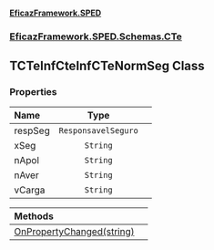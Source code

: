#### [EficazFramework.SPED](EficazFrameworkSPED.md 'EficazFramework SPED')
### [EficazFramework.SPED.Schemas.CTe](EficazFramework.SPED.Schemas.CTe.md 'EficazFramework.SPED.Schemas.CTe')

## TCTeInfCteInfCTeNormSeg Class
### Properties

| Name | Type | |
| :--- | :---: | :--- |
| respSeg | `ResponsavelSeguro` |  |
| xSeg | `String` |  |
| nApol | `String` |  |
| nAver | `String` |  |
| vCarga | `String` |  |

| Methods | |
| :--- | :--- |
| [OnPropertyChanged(string)](EficazFramework.SPED.Schemas.CTe/TCTeInfCteInfCTeNormSeg/OnPropertyChanged(string).md 'EficazFramework.SPED.Schemas.CTe.TCTeInfCteInfCTeNormSeg.OnPropertyChanged(string)') | |
